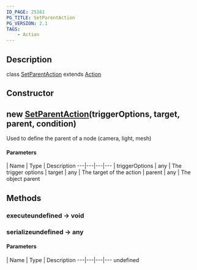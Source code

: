 ```yaml
---
ID_PAGE: 25161
PG_TITLE: SetParentAction
PG_VERSION: 2.1
TAGS:
    - Action
---
```

## Description

class [SetParentAction](/classes/2.4/SetParentAction) extends [Action](/classes/2.4/Action)



## Constructor

## new [SetParentAction](/classes/2.4/SetParentAction)(triggerOptions, target, parent, condition)

Used to define the parent of a node (camera, light, mesh)

#### Parameters
 | Name | Type | Description
---|---|---|---
 | triggerOptions | any |    The trigger options
 | target | any |    The target of the action
 | parent | any |    The object parent
## Methods

### executeundefined &rarr; void


### serializeundefined &rarr; any



#### Parameters
 | Name | Type | Description
---|---|---|---
undefined

